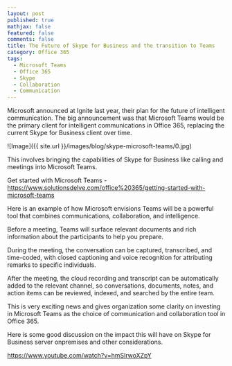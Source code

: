 ```yaml
---
layout: post
published: true
mathjax: false
featured: false
comments: false
title: The Future of Skype for Business and the transition to Teams
category: Office 365
tags:
  - Microsoft Teams
  - Office 365
  - Skype
  - Collaboration
  - Communication
---
```

Microsoft announced at Ignite last year, their plan for the future of intelligent communication. The big announcement was that Microsoft Teams would be the primary client for intelligent communications in Office 365, replacing the current Skype for Business client over time.

![Image]({{ site.url }}/images/blog/skype-microsoft-teams/0.jpg)

This involves bringing the capabilities of Skype for Business like calling and meetings into Microsoft Teams.

Get started with Microsoft Teams - https://www.solutionsdelve.com/office%20365/getting-started-with-microsoft-teams

Here is an example of how Microsoft envisions Teams will be a powerful tool that combines communications, collaboration, and intelligence.

Before a meeting, Teams will surface relevant documents and rich information about the participants to help you prepare.

During the meeting, the conversation can be captured, transcribed, and time-coded, with closed captioning and voice recognition for attributing remarks to specific individuals.

After the meeting, the cloud recording and transcript can be automatically added to the relevant channel, so conversations, documents, notes, and action items can be reviewed, indexed, and searched by the entire team.

This is very exciting news and gives organization some clarity on investing in Microsoft Teams as the choice of communication and collaboration tool in Office 365.

Here is some good discussion on the impact this will have on Skype for Business server onpremises and other considerations.

https://www.youtube.com/watch?v=hmSlrwoXZpY
